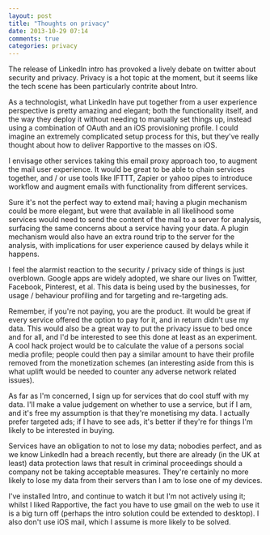 ```yaml
---
layout: post
title: "Thoughts on privacy"
date: 2013-10-29 07:14
comments: true
categories: privacy
---
```

The release of LinkedIn intro has provoked a lively debate on twitter about security and privacy. Privacy is a hot topic at the moment, but it seems like the tech scene has been particularly contrite about Intro.

As a technologist, what LinkedIn have put together from a user experience perspective is pretty amazing and elegant; both the functionality itself, and the way they deploy it without needing to manually set things up, instead using a combination of OAuth and an iOS provisioning profile. I could imagine an extremely complicated setup process for this, but they've really thought about how to deliver Rapportive to the masses on iOS.

I envisage other services taking this email proxy approach too, to augment the mail user experience. It would be great to be able to chain services together, and / or use tools like IFTTT, Zapier or yahoo pipes to introduce workflow and augment emails with functionality from different services.

Sure it's not the perfect way to extend mail; having a plugin mechanism could be more elegant, but were that available in all likelihood some services would need to send the content of the mail to a server for analysis, surfacing the same concerns about a service having your data. A plugin mechanism would also have an extra round trip to the server for the analysis, with implications for user experience caused by delays while it happens.

I feel the alarmist reaction to the security / privacy side of things is just overblown. Google apps are widely adopted, we share our lives on Twitter, Facebook, Pinterest, et al. This data is being used by the businesses, for usage / behaviour profiling and for targeting and re-targeting ads.

Remember, if you're not paying, you are the product. iIt would be great if every service offered the option to pay for it, and in return didn't use my data. This would also be a great way to put the privacy issue to bed once and for all, and I'd be interested to see this done at least as an experiment. A cool hack project would be to calculate the value of a persons social media profile; people could then pay a similar amount to have their profile removed from the monetization schemes (an interesting aside from this is what uplift would be needed to counter any adverse network related issues).

As far as I'm concerned, I sign up for services that do cool stuff with my data. I'll make a value judgement on whether to use a service, but if I am, and it's free my assumption is that they're monetising my data. I actually prefer targeted ads; if I have to see ads, it's better if they're for things I'm likely to be interested in buying.

Services have an obligation to not to lose my data; nobodies perfect, and as we know LinkedIn had a breach recently, but there are already (in the UK at least) data protection laws that result in criminal proceedings should a company not be taking acceptable measures. They're certainly no more likely to lose my data from their servers than I am to lose one of my devices.

I've installed Intro, and continue to watch it but I'm not actively using it; whilst I liked Rapportive, the fact you have to use gmail on the web to use it is a big turn off (perhaps the intro solution could be extended to desktop). I also don't use iOS mail, which I assume is more likely to be solved.
